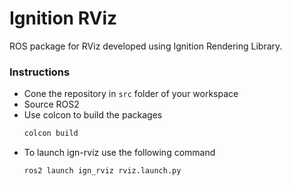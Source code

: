 # Ignition RViz

ROS package for RViz developed using Ignition Rendering Library.

### Instructions
- Cone the repository in `src` folder of your workspace
- Source ROS2
- Use colcon to build the packages
  ```bash
  colcon build
  ```
- To launch ign-rviz use the following command
  ```bash
  ros2 launch ign_rviz rviz.launch.py
  ```